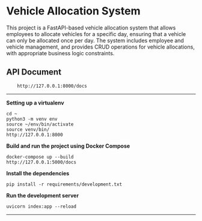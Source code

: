 # Vehicle Allocation System

This project is a FastAPI-based vehicle allocation system that allows employees to allocate vehicles for a specific day, ensuring that a vehicle can only be allocated once per day. The system includes employee and vehicle management, and provides CRUD operations for vehicle allocations, with appropriate business logic constraints.

## API Document
```
    http://127.0.0.1:8000/docs
```

---

**Setting up a virtualenv**

    cd ~
    python3 -m venv env
    source ~/env/bin/activate
    source venv/bin/
    http://127.0.0.1:8000
    
**Build and run the project using Docker Compose**

    docker-compose up --build
    http://127.0.0.1:5000/docs


**Install the dependencies**

    pip install -r requirements/development.txt

**Run the development server**

    uvicorn index:app --reload

---

